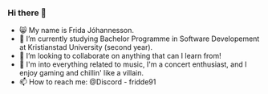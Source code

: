 ### Hi there 👋

- 😸 My name is Frida Jóhannesson.
- 🌱 I’m currently studying Bachelor Programme in Software Developement at Kristianstad University (second year).
- 👯 I’m looking to collaborate on anything that can I learn from!
- 🪩 I'm into everything related to music, I'm a concert enthusiast, and I enjoy gaming and chillin' like a villain. 
- 📫 How to reach me: @Discord - fridde91
